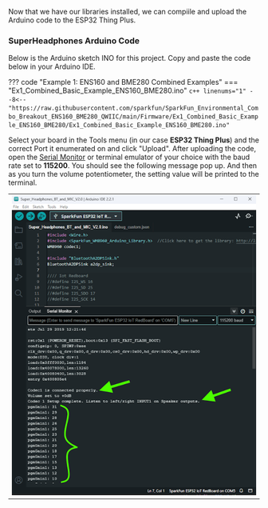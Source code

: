 Now that we have our libraries installed, we can compiile and upload the Arduino code 
to the ESP32 Thing Plus.

### SuperHeadphones Arduino Code

Below is the Arduino sketch INO for this project. Copy and paste the code below in your Arduino IDE.

??? code "Example 1: ENS160 and BME280 Combined Examples"
    === "Ex1_Combined_Basic_Example_ENS160_BME280.ino"
        ``` c++ linenums="1"
        --8<-- "https://raw.githubusercontent.com/sparkfun/SparkFun_Environmental_Combo_Breakout_ENS160_BME280_QWIIC/main/Firmware/Ex1_Combined_Basic_Example_ENS160_BME280/Ex1_Combined_Basic_Example_ENS160_BME280.ino"
        ```

Select your board in the Tools menu (in our case **ESP32 Thing Plus**) and the correct Port it enumerated on and click "Upload". After uploading the code, open the [Serial Monitor](https://learn.sparkfun.com/tutorials/terminal-basics) or terminal emulator of your choice with the baud rate set to **115200**. You should see the following message pop up. And then as you turn the volume potentiometer, the setting value will be printed to the terminal.

<div style="text-align: center;">
  <table>
    <tr style="vertical-align:middle;">
     <td style="text-align: center; vertical-align: middle;"><a href="../assets/img/Arduino_Terminal_Print_Out.png"><img src="../assets/img/Arduino_Terminal_Print_Out_600wide.png" height="600px" width="600px" alt="Output to the terminal"></a></td>
    </tr>
  </table>
</div>


